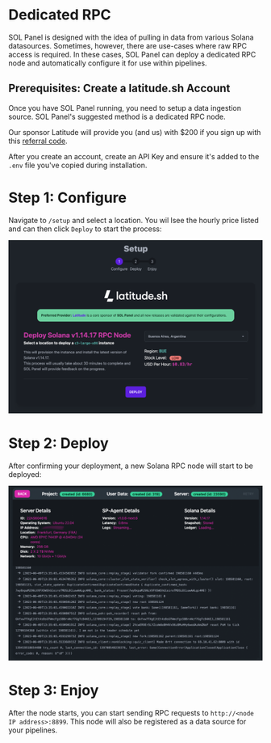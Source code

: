 # Dedicated RPC

SOL Panel is designed with the idea of pulling in data from various Solana datasources.
Sometimes, however, there are use-cases where raw RPC access is required.
In these cases, SOL Panel can deploy a dedicated RPC node and automatically configure it for use
within pipelines.

## Prerequisites: Create a latitude.sh Account

Once you have SOL Panel running, you need to setup a data ingestion source. SOL Panel's suggested method is a dedicated RPC node.

Our sponsor Latitude will provide you (and us) with $200 if you sign up with this [referral code](https://www.latitude.sh/r/F221607B).

After you create an account, create an API Key and ensure it's added to the `.env` file you've copied during installation.

# Step 1: Configure

Navigate to `/setup` and select a location. You wil lsee the hourly price listed and can then click `Deploy` to start the process:

![Configure](https://github.com/trustless-engineering/sol-panel/blob/main/docs/screens/setup/configure.png?raw=true)

# Step 2: Deploy

After confirming your deployment, a new Solana RPC node will start to be deployed:

![Deploy](https://github.com/trustless-engineering/sol-panel/blob/main/docs/screens/setup/deploy.png?raw=true)

# Step 3: Enjoy

After the node starts, you can start sending RPC requests to `http://<node IP address>:8899`. This node will also be registered as a data source for your pipelines.
